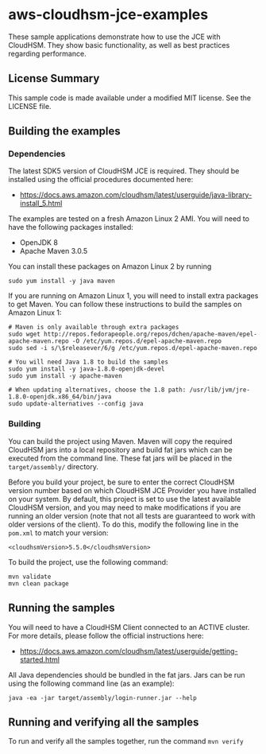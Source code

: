 # aws-cloudhsm-jce-examples

These sample applications demonstrate how to use the JCE with CloudHSM. They show basic functionality,
as well as best practices regarding performance.

## License Summary

This sample code is made available under a modified MIT license. See the LICENSE file.

## Building the examples

### Dependencies

The latest SDK5 version of CloudHSM JCE is required.
They should be installed using the official procedures documented here:

* https://docs.aws.amazon.com/cloudhsm/latest/userguide/java-library-install_5.html

The examples are tested on a fresh Amazon Linux 2 AMI. You will need to have the following packages 
installed:

* OpenJDK 8
* Apache Maven 3.0.5

You can install these packages on Amazon Linux 2 by running

```
sudo yum install -y java maven
```

If you are running on Amazon Linux 1, you will need to install extra packages to get Maven.
You can follow these instructions to build the samples on Amazon Linux 1:

```
# Maven is only available through extra packages
sudo wget http://repos.fedorapeople.org/repos/dchen/apache-maven/epel-apache-maven.repo -O /etc/yum.repos.d/epel-apache-maven.repo
sudo sed -i s/\$releasever/6/g /etc/yum.repos.d/epel-apache-maven.repo

# You will need Java 1.8 to build the samples
sudo yum install -y java-1.8.0-openjdk-devel
sudo yum install -y apache-maven

# When updating alternatives, choose the 1.8 path: /usr/lib/jvm/jre-1.8.0-openjdk.x86_64/bin/java
sudo update-alternatives --config java
```


### Building

You can build the project using Maven. Maven will copy the required CloudHSM jars into a local repository
and build fat jars which can be executed from the command line. These fat jars will be placed in the
`target/assembly/` directory. 

Before you build your project, be sure to enter the correct CloudHSM version number based on which CloudHSM JCE Provider
you have installed on your system. By default, this project is set to use the latest available CloudHSM version, and 
you may need to make modifications if you are running an older version (note that not all tests are guaranteed to work 
with older versions of the client). To do this, modify the following line in the `pom.xml` to match your version:

```
<cloudhsmVersion>5.5.0</cloudhsmVersion>
```


To build the project, use the following command:

```
mvn validate
mvn clean package
```

## Running the samples

You will need to have a CloudHSM Client connected to an ACTIVE cluster. For more details, please follow
the official instructions here:

* https://docs.aws.amazon.com/cloudhsm/latest/userguide/getting-started.html

All Java dependencies should be bundled in the fat jars.
Jars can be run using the following command line (as an example):

```
java -ea -jar target/assembly/login-runner.jar --help
```

## Running and verifying all the samples

To run and verify all the samples together, run the command ```mvn verify```
